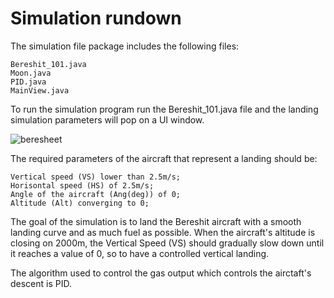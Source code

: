 

# Simulation rundown

The simulation file package includes the following files:


    Bereshit_101.java
    Moon.java
    PID.java
    MainView.java

To run the simulation program run the Bereshit_101.java file and the landing simulation parameters will pop on a UI window.


![beresheet](https://user-images.githubusercontent.com/74679553/229558775-62a9e1d2-2850-4db0-9397-e56ebafba42f.png)

The required parameters of the aircraft that represent a landing should be:

    Vertical speed (VS) lower than 2.5m/s;
    Horisontal speed (HS) of 2.5m/s;
    Angle of the aircraft (Ang(deg)) of 0;
    Altitude (Alt) converging to 0;


The goal of the simulation is to land the Bereshit aircraft with a smooth landing curve and as much fuel as possible. When the aircraft's altitude is closing on 2000m, the Vertical Speed (VS) should gradually slow down until it reaches a value of 0, so to have a controlled vertical landing.

The algorithm used to control the gas output which controls the airctaft's descent is PID.



